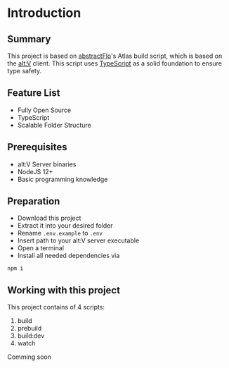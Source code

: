 # Introduction

## Summary

This project is based on [abstractFlo](https://github.com/abstractFlo)'s Atlas build script, which is based on the [alt:V](https://altv.mp/) client. This script uses [TypeScript](https://www.typescriptlang.org/) as a solid foundation to ensure type safety.

## Feature List

- Fully Open Source
- TypeScript
- Scalable Folder Structure

## Prerequisites

- alt:V Server binaries
- NodeJS 12+
- Basic programming knowledge

## Preparation

- Download this project
- Extract it into your desired folder
- Rename `.env.example` to `.env`
- Insert path to your alt:V server executable
- Open a terminal
- Install all needed dependencies via

```text
npm i
```

## Working with this project

This project contains of 4 scripts:

1. build
2. prebuild
3. build:dev
4. watch

Comming soon

